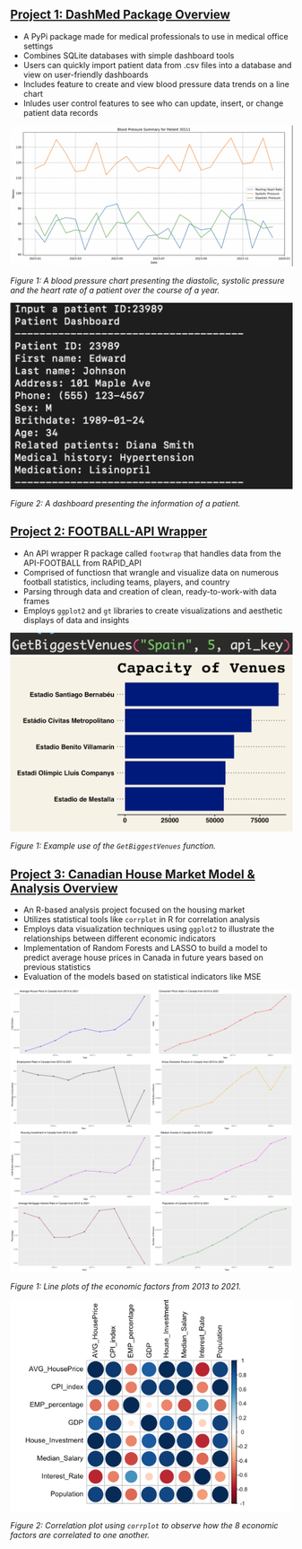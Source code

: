 ## [Project 1: DashMed Package Overview](https://github.com/mattangoh/DashMed)
* A PyPi package made for medical professionals to use in medical office settings
* Combines SQLite databases with simple dashboard tools
* Users can quickly import patient data from .csv files into a database and view on user-friendly dashboards
* Includes feature to create and view blood pressure data trends on a line chart
* Inludes user control features to see who can update, insert, or change patient data records

![Example blood pressure chart](/images/bloodpressure.png)

*Figure 1: A blood pressure chart presenting the diastolic, systolic pressure and the heart rate of a patient over the course of a year.*

![Example terminal dashboard](/images/dashboard.png)

*Figure 2: A dashboard presenting the information of a patient.*

## [Project 2: FOOTBALL-API Wrapper](https://github.com/shaytran/footwrap.git)

* An API wrapper R package called `footwrap` that handles data from the API-FOOTBALL from RAPID_API
* Comprised of functiosn that wrangle and visualize data on numerous football statistics, including teams, players, and country
* Parsing through data and creation of clean, ready-to-work-with data frames
* Employs `ggplot2` and `gt` libraries to create visualizations and aesthetic displays of data and insights


![Example blood pressure chart](/images/func.png)
![Example terminal dashboard](/images/bar.png)

*Figure 1: Example use of the `GetBiggestVenues` function.*

## [Project 3: Canadian House Market Model & Analysis Overview](https://github.com/shaytran/housemarket_analysis.git)

* An R-based analysis project focused on the housing market
* Utilizes statistical tools like `corrplot` in R for correlation analysis
* Employs data visualization techniques using `ggplot2` to illustrate the relationships between different economic indicators
* Implementation of Random Forests and LASSO to build a model to predict average house prices in Canada in future years based on previous statistics
* Evaluation of the models based on statistical indicators like MSE

![Example blood pressure chart](/images/economicfactors_plots.png)

*Figure 1: Line plots of the economic factors from 2013 to 2021.*

![Example terminal dashboard](/images/corr.png)

*Figure 2: Correlation plot using `corrplot` to observe how the 8 economic factors are correlated to one another.*
